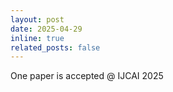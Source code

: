 ```yaml
---
layout: post
date: 2025-04-29
inline: true
related_posts: false
---
```


One paper is accepted @ IJCAI 2025